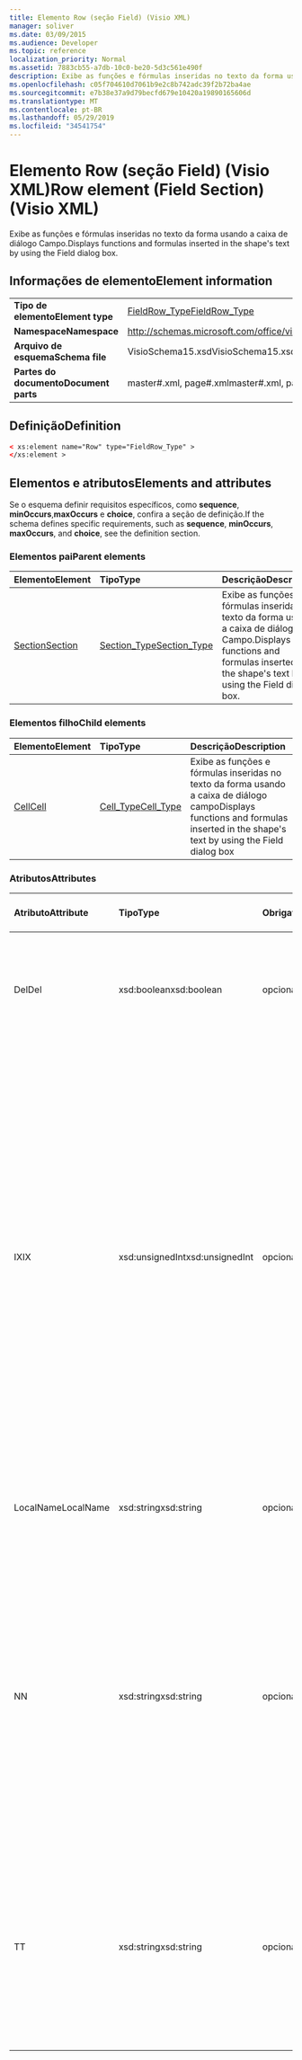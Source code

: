 ```yaml
---
title: Elemento Row (seção Field) (Visio XML)
manager: soliver
ms.date: 03/09/2015
ms.audience: Developer
ms.topic: reference
localization_priority: Normal
ms.assetid: 7883cb55-a7db-10c0-be20-5d3c561e490f
description: Exibe as funções e fórmulas inseridas no texto da forma usando a caixa de diálogo Campo.
ms.openlocfilehash: c05f704610d7061b9e2c8b742adc39f2b72ba4ae
ms.sourcegitcommit: e7b38e37a9d79becfd679e10420a19890165606d
ms.translationtype: MT
ms.contentlocale: pt-BR
ms.lasthandoff: 05/29/2019
ms.locfileid: "34541754"
---
```

# <a name="row-element-field-section-visio-xml"></a><span data-ttu-id="8d4ba-103">Elemento Row (seção Field) (Visio XML)</span><span class="sxs-lookup"><span data-stu-id="8d4ba-103">Row element (Field Section) (Visio XML)</span></span>

<span data-ttu-id="8d4ba-104">Exibe as funções e fórmulas inseridas no texto da forma usando a caixa de diálogo Campo.</span><span class="sxs-lookup"><span data-stu-id="8d4ba-104">Displays functions and formulas inserted in the shape's text by using the Field dialog box.</span></span>
  
## <a name="element-information"></a><span data-ttu-id="8d4ba-105">Informações de elemento</span><span class="sxs-lookup"><span data-stu-id="8d4ba-105">Element information</span></span>

|||
|:-----|:-----|
|<span data-ttu-id="8d4ba-106">**Tipo de elemento**</span><span class="sxs-lookup"><span data-stu-id="8d4ba-106">**Element type**</span></span> <br/> |[<span data-ttu-id="8d4ba-107">FieldRow_Type</span><span class="sxs-lookup"><span data-stu-id="8d4ba-107">FieldRow_Type</span></span>](fieldrow_type-complextypevisio-xml.md) <br/> |
|<span data-ttu-id="8d4ba-108">**Namespace**</span><span class="sxs-lookup"><span data-stu-id="8d4ba-108">**Namespace**</span></span> <br/> |http://schemas.microsoft.com/office/visio/2012/main  <br/> |
|<span data-ttu-id="8d4ba-109">**Arquivo de esquema**</span><span class="sxs-lookup"><span data-stu-id="8d4ba-109">**Schema file**</span></span> <br/> |<span data-ttu-id="8d4ba-110">VisioSchema15.xsd</span><span class="sxs-lookup"><span data-stu-id="8d4ba-110">VisioSchema15.xsd</span></span>  <br/> |
|<span data-ttu-id="8d4ba-111">**Partes do documento**</span><span class="sxs-lookup"><span data-stu-id="8d4ba-111">**Document parts**</span></span> <br/> |<span data-ttu-id="8d4ba-112">master#.xml, page#.xml</span><span class="sxs-lookup"><span data-stu-id="8d4ba-112">master#.xml, page#.xml</span></span>  <br/> |
   
## <a name="definition"></a><span data-ttu-id="8d4ba-113">Definição</span><span class="sxs-lookup"><span data-stu-id="8d4ba-113">Definition</span></span>

```XML
< xs:element name="Row" type="FieldRow_Type" >
</xs:element >
```

## <a name="elements-and-attributes"></a><span data-ttu-id="8d4ba-114">Elementos e atributos</span><span class="sxs-lookup"><span data-stu-id="8d4ba-114">Elements and attributes</span></span>

<span data-ttu-id="8d4ba-115">Se o esquema definir requisitos específicos, como **sequence**, **minOccurs**,**maxOccurs** e **choice**, confira a seção de definição.</span><span class="sxs-lookup"><span data-stu-id="8d4ba-115">If the schema defines specific requirements, such as **sequence**, **minOccurs**, **maxOccurs**, and **choice**, see the definition section.</span></span> 
  
### <a name="parent-elements"></a><span data-ttu-id="8d4ba-116">Elementos pai</span><span class="sxs-lookup"><span data-stu-id="8d4ba-116">Parent elements</span></span>

|<span data-ttu-id="8d4ba-117">**Elemento**</span><span class="sxs-lookup"><span data-stu-id="8d4ba-117">**Element**</span></span>|<span data-ttu-id="8d4ba-118">**Tipo**</span><span class="sxs-lookup"><span data-stu-id="8d4ba-118">**Type**</span></span>|<span data-ttu-id="8d4ba-119">**Descrição**</span><span class="sxs-lookup"><span data-stu-id="8d4ba-119">**Description**</span></span>|
|:-----|:-----|:-----|
|[<span data-ttu-id="8d4ba-120">Section</span><span class="sxs-lookup"><span data-stu-id="8d4ba-120">Section</span></span>](section-element-sheet_type-complextypevisio-xml.md) <br/> |[<span data-ttu-id="8d4ba-121">Section_Type</span><span class="sxs-lookup"><span data-stu-id="8d4ba-121">Section_Type</span></span>](section_type-complextypevisio-xml.md) <br/> |<span data-ttu-id="8d4ba-122">Exibe as funções e fórmulas inseridas no texto da forma usando a caixa de diálogo Campo.</span><span class="sxs-lookup"><span data-stu-id="8d4ba-122">Displays functions and formulas inserted in the shape's text by using the Field dialog box.</span></span>  <br/> |
   
### <a name="child-elements"></a><span data-ttu-id="8d4ba-123">Elementos filho</span><span class="sxs-lookup"><span data-stu-id="8d4ba-123">Child elements</span></span>

|<span data-ttu-id="8d4ba-124">**Elemento**</span><span class="sxs-lookup"><span data-stu-id="8d4ba-124">**Element**</span></span>|<span data-ttu-id="8d4ba-125">**Tipo**</span><span class="sxs-lookup"><span data-stu-id="8d4ba-125">**Type**</span></span>|<span data-ttu-id="8d4ba-126">**Descrição**</span><span class="sxs-lookup"><span data-stu-id="8d4ba-126">**Description**</span></span>|
|:-----|:-----|:-----|
|[<span data-ttu-id="8d4ba-127">Cell</span><span class="sxs-lookup"><span data-stu-id="8d4ba-127">Cell</span></span>](cell-element-field-sectionvisio-xml.md) <br/> |[<span data-ttu-id="8d4ba-128">Cell_Type</span><span class="sxs-lookup"><span data-stu-id="8d4ba-128">Cell_Type</span></span>](cell_type-complextypevisio-xml.md) <br/> |<span data-ttu-id="8d4ba-129">Exibe as funções e fórmulas inseridas no texto da forma usando a caixa de diálogo campo</span><span class="sxs-lookup"><span data-stu-id="8d4ba-129">Displays functions and formulas inserted in the shape's text by using the Field dialog box</span></span>  <br/> |
   
### <a name="attributes"></a><span data-ttu-id="8d4ba-130">Atributos</span><span class="sxs-lookup"><span data-stu-id="8d4ba-130">Attributes</span></span>

|<span data-ttu-id="8d4ba-131">**Atributo**</span><span class="sxs-lookup"><span data-stu-id="8d4ba-131">**Attribute**</span></span>|<span data-ttu-id="8d4ba-132">**Tipo**</span><span class="sxs-lookup"><span data-stu-id="8d4ba-132">**Type**</span></span>|<span data-ttu-id="8d4ba-133">**Obrigatório**</span><span class="sxs-lookup"><span data-stu-id="8d4ba-133">**Required**</span></span>|<span data-ttu-id="8d4ba-134">**Descrição**</span><span class="sxs-lookup"><span data-stu-id="8d4ba-134">**Description**</span></span>|<span data-ttu-id="8d4ba-135">**Valores possíveis**</span><span class="sxs-lookup"><span data-stu-id="8d4ba-135">**Possible values**</span></span>|
|:-----|:-----|:-----|:-----|:-----|
|<span data-ttu-id="8d4ba-136">Del</span><span class="sxs-lookup"><span data-stu-id="8d4ba-136">Del</span></span>  <br/> |<span data-ttu-id="8d4ba-137">xsd:boolean</span><span class="sxs-lookup"><span data-stu-id="8d4ba-137">xsd:boolean</span></span>  <br/> |<span data-ttu-id="8d4ba-138">opcional</span><span class="sxs-lookup"><span data-stu-id="8d4ba-138">optional</span></span>  <br/> |<span data-ttu-id="8d4ba-139">Especifica se uma linha que seria herdada de uma forma mestra foi excluída.</span><span class="sxs-lookup"><span data-stu-id="8d4ba-139">Specifies whether a row that would otherwise be inherited from a master shape has been deleted.</span></span>  <br/> |<span data-ttu-id="8d4ba-140">Valores do tipo xsd:boolean.</span><span class="sxs-lookup"><span data-stu-id="8d4ba-140">Values of the xsd:boolean type.</span></span>  <br/> |
|<span data-ttu-id="8d4ba-141">IX</span><span class="sxs-lookup"><span data-stu-id="8d4ba-141">IX</span></span>  <br/> |<span data-ttu-id="8d4ba-142">xsd:unsignedInt</span><span class="sxs-lookup"><span data-stu-id="8d4ba-142">xsd:unsignedInt</span></span>  <br/> |<span data-ttu-id="8d4ba-143">opcional</span><span class="sxs-lookup"><span data-stu-id="8d4ba-143">optional</span></span>  <br/> |<span data-ttu-id="8d4ba-144">Especifica o identificador baseado em um da linha.</span><span class="sxs-lookup"><span data-stu-id="8d4ba-144">Specifies the one-based identifier for the row.</span></span> <span data-ttu-id="8d4ba-145">Ele deve ser unqiue e maior que outros identificadores na mesma seção. O atributo IX é usado somente para as seções caractere, conexão, campo, FillGradient, geometria, camada, LineGradient, parágrafo, revisor, rabisco e guias.</span><span class="sxs-lookup"><span data-stu-id="8d4ba-145">It should be unqiue and greater than other identifiers in the same section.The IX attribute is only used for the Character, Connection, Field, FillGradient, Geometry, Layer, LineGradient, Paragraph, Reviewer, Scratch, and Tabs sections.</span></span> <span data-ttu-id="8d4ba-146">Uma linha pode ter apenas um dos atributos IX ou N.</span><span class="sxs-lookup"><span data-stu-id="8d4ba-146">A row can only have one of the IX or N attributes.</span></span>  <br/> |<span data-ttu-id="8d4ba-147">Valores do tipo xsd:unsignedInt.</span><span class="sxs-lookup"><span data-stu-id="8d4ba-147">Values of the xsd:unsignedInt type.</span></span>  <br/> |
|<span data-ttu-id="8d4ba-148">LocalName</span><span class="sxs-lookup"><span data-stu-id="8d4ba-148">LocalName</span></span>  <br/> |<span data-ttu-id="8d4ba-149">xsd:string</span><span class="sxs-lookup"><span data-stu-id="8d4ba-149">xsd:string</span></span>  <br/> |<span data-ttu-id="8d4ba-150">opcional</span><span class="sxs-lookup"><span data-stu-id="8d4ba-150">optional</span></span>  <br/> |<span data-ttu-id="8d4ba-151">Especifica o nome exclusivo dependente de idioma da linha.</span><span class="sxs-lookup"><span data-stu-id="8d4ba-151">Specifies the unique language-dependent name of the row.</span></span>  <br/> |<span data-ttu-id="8d4ba-152">Valores do tipo xsd:string.</span><span class="sxs-lookup"><span data-stu-id="8d4ba-152">Values of the xsd:string type.</span></span>  <br/> |
|<span data-ttu-id="8d4ba-153">N</span><span class="sxs-lookup"><span data-stu-id="8d4ba-153">N</span></span>  <br/> |<span data-ttu-id="8d4ba-154">xsd:string</span><span class="sxs-lookup"><span data-stu-id="8d4ba-154">xsd:string</span></span>  <br/> |<span data-ttu-id="8d4ba-155">opcional</span><span class="sxs-lookup"><span data-stu-id="8d4ba-155">optional</span></span>  <br/> |<span data-ttu-id="8d4ba-156">Especifica o nome exclusivo independente do idioma da linha. O atributo N é usado apenas para as seções usuário, propriedade, ações, controle, conexão, hiperlink e ActionTag.</span><span class="sxs-lookup"><span data-stu-id="8d4ba-156">Specifies the unique language-independent name of the row.The N attribute is only used for the User, Property, Actions, Control, Connection, Hyperlink, and ActionTag sections.</span></span> <span data-ttu-id="8d4ba-157">Uma linha pode ter apenas um dos atributos IX ou N.</span><span class="sxs-lookup"><span data-stu-id="8d4ba-157">A row can only have one of the IX or N attributes.</span></span>  <br/> |<span data-ttu-id="8d4ba-158">Valores do tipo xsd:string.</span><span class="sxs-lookup"><span data-stu-id="8d4ba-158">Values of the xsd:string type.</span></span>  <br/> |
|<span data-ttu-id="8d4ba-159">T</span><span class="sxs-lookup"><span data-stu-id="8d4ba-159">T</span></span>  <br/> |<span data-ttu-id="8d4ba-160">xsd:string</span><span class="sxs-lookup"><span data-stu-id="8d4ba-160">xsd:string</span></span>  <br/> |<span data-ttu-id="8d4ba-161">opcional</span><span class="sxs-lookup"><span data-stu-id="8d4ba-161">optional</span></span>  <br/> |<span data-ttu-id="8d4ba-162">Especifica o tipo de caminho geométrico representado pela linha e usado na visualização de geometria.</span><span class="sxs-lookup"><span data-stu-id="8d4ba-162">Specifies the type of the geometric path represented by the row and used in geometry visualization.</span></span> <span data-ttu-id="8d4ba-163">O atributo T é usado apenas para a seção Geometry.</span><span class="sxs-lookup"><span data-stu-id="8d4ba-163">The T attribute is only used for the Geometry section.</span></span>  <br/> |<span data-ttu-id="8d4ba-164">Valores do tipo xsd:string.</span><span class="sxs-lookup"><span data-stu-id="8d4ba-164">Values of the xsd:string type.</span></span>  <br/> |
   

